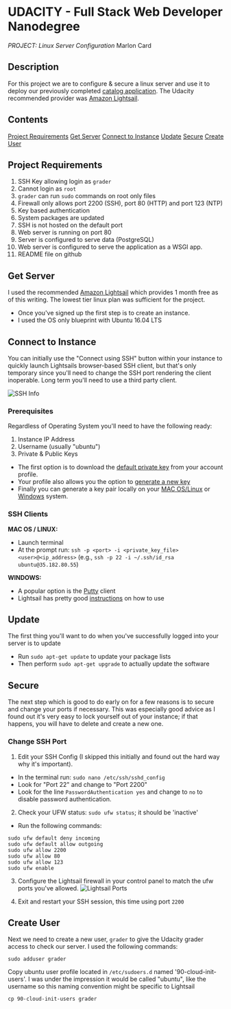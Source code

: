 # UDACITY - Full Stack Web Developer Nanodegree
*PROJECT: Linux Server Configuration*
Marlon Card

## Description
For this project we are to configure & secure a linux server and use it to deploy our previously completed [catalog application](https://github.com/marloncard/udacity-item-catalog). The Udacity recommended provider was [Amazon Lightsail](https://aws.amazon.com/lightsail/).

## Contents
[Project Requirements](#project-requirements)
[Get Server](#get-server)
[Connect to Instance](#connect-to-instance)
[Update](#update)
[Secure](#secure)
[Create User](#create-user)

## Project Requirements
1. SSH Key allowing login as `grader`
2. Cannot login as `root`
3. `grader` can run `sudo` commands on root only files
4. Firewall only allows port 2200 (SSH), port 80 (HTTP) and port 123 (NTP)
5. Key based authentication
6. System packages are updated
7. SSH is not hosted on the default port
8. Web server is running on port 80
9. Server is configured to serve data (PostgreSQL)
10. Web server is configured to serve the application as a WSGI app.
11. README file on github

## Get Server
I used the recommended [Amazon Lightsail](https://aws.amazon.com/lightsail/) which provides 1 month free as of this writing. The lowest tier linux plan was sufficient for the project.
* Once you've signed up the first step is to create an instance.
* I used the OS only blueprint with Ubuntu 16.04 LTS

## Connect to Instance
You can initially use the "Connect using SSH" button within your instance to quickly launch Lightsails browser-based SSH client, but that's only temporary since you'll need to change the SSH port rendering the client inoperable. Long term you'll need to use a third party client.

![SSH Info](https://i.imgur.com/c08TbVn.png)

### Prerequisites
Regardless of Operating System you'll need to have the following ready:
1. Instance IP Address
2. Username (usually "ubuntu")
3. Private & Public Keys
  * The first option is to download the [default private key](https://lightsail.aws.amazon.com/ls/docs/en/articles/lightsail-how-to-set-up-ssh) from your account profile.
  * Your profile also allows you the option to [generate a new key](https://lightsail.aws.amazon.com/ls/docs/en/articles/lightsail-how-to-set-up-ssh)
  * Finally you can generate a key pair locally on your [MAC OS/Linux](https://www.digitalocean.com/docs/droplets/how-to/add-ssh-keys/create-with-openssh/) or [Windows](https://www.digitalocean.com/docs/droplets/how-to/add-ssh-keys/create-with-putty/) system.

### SSH Clients

**MAC OS / LINUX:**
* Launch terminal
* At the prompt run: `ssh -p <port> -i <private_key_file> <user>@<ip_address>` (e.g., `ssh -p 22 -i ~/.ssh/id_rsa ubuntu@35.182.80.55`)

**WINDOWS:**
* A popular option is the [Putty](https://www.putty.org/) client
* Lightsail has pretty good [instructions](https://lightsail.aws.amazon.com/ls/docs/en/articles/lightsail-how-to-set-up-putty-to-connect-using-ssh) on how to use

## Update
The first thing you'll want to do when you've successfully logged into your server is to update
* Run `sudo apt-get update` to update your package lists
* Then perform `sudo apt-get upgrade` to actually update the software

## Secure
The next step which is good to do early on for a few reasons is to secure and change your ports if necessary. This was especially good advice as I found out it's very easy to lock yourself out of your instance; if that happens, you will have to delete and create a new one.

### Change SSH Port
1. Edit your SSH Config (I skipped this initially and found out the hard way why it's important).
  * In the terminal run: `sudo nano /etc/ssh/sshd_config`
  * Look for "Port 22" and change to "Port 2200"
  * Look for the line `PasswordAuthentication yes` and change to `no` to disable password authentication.

2. Check your UFW status: `sudo ufw status`; it should be 'inactive'
  * Run the following commands:
  ```
  sudo ufw default deny incoming
  sudo ufw default allow outgoing
  sudo ufw allow 2200
  sudo ufw allow 80
  sudo ufw allow 123
  sudo ufw enable
  ```
3. Configure the Lightsail firewall in your control panel to match the ufw ports you've allowed.
![Lightsail Ports](https://i.imgur.com/fpJRaYR.png)

4. Exit and restart your SSH session, this time using port `2200`

## Create User
Next we need to create a new user, `grader` to give the Udacity grader access to check our server. I used the following commands:
```
sudo adduser grader
```
Copy ubuntu user profile located in `/etc/sudoers.d` named '90-cloud-init-users'. I was under the impression it would be called "ubuntu", like the username so this naming convention might be specific to Lightsail
```
cp 90-cloud-init-users grader
```
